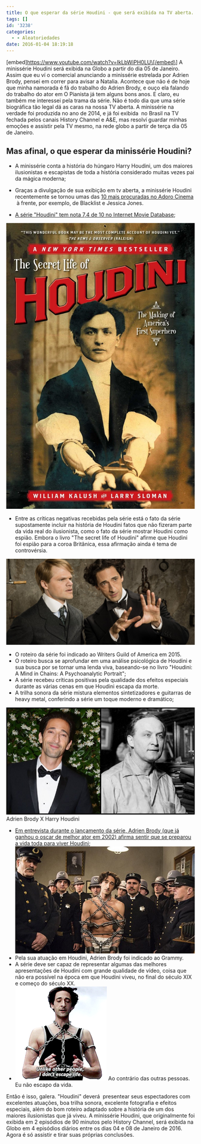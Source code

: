 ```yaml
---
title: O que esperar da série Houdini - que será exibida na TV aberta.
tags: []
id: '3238'
categories:
  - - Aleatoriedades
date: 2016-01-04 18:19:18
---
```


\[embed\]https://www.youtube.com/watch?v=IkLbWiPH0LU\[/embed\] A minissérie Houdini será exibida na Globo a partir do dia 05 de Janeiro. Assim que eu ví o comercial anunciando a minissérie estrelada por Adrien Brody, pensei em correr para avisar a Natalia. Acontece que não é de hoje que minha namorada é fã do trabalho do Adrien Brody, e ouço ela falando do trabalho do ator em O Pianista já tem alguns bons anos. E claro, eu também me interessei pela trama da série. Não é todo dia que uma série biográfica tão legal dá as caras na nossa TV aberta. A minissérie na verdade foi produzida no ano de 2014, e já foi exibida  no Brasil na TV fechada pelos canais History Channel e A&E, mas resolví guardar minhas emoções e assistir pela TV mesmo, na rede globo a partir de terça dia 05 de Janeiro.

## Mas afinal, o que esperar da minissérie Houdini?

*   A minissérie conta a história do húngaro Harry Houdini, um dos maiores ilusionistas e escapistas de toda a história considerado muitas vezes pai da mágica moderna;

*   Graças a divulgação de sua exibição em tv aberta, a minissérie Houdini recentemente se tornou umas das [10 mais procuradas no Adoro Cinema](http://www.adorocinema.com/series-tv/top/)  à frente, por exemplo, de Blacklist e Jessica Jones.

*   [A série "Houdini" tem nota 7,4 de 10 no Internet Movie Database](http://www.imdb.com/title/tt3132738/);

[![Capa do livro "The secrete life of Houdini"](/wp-content/uploads/2016/01/the-secret-life-of-houdini-678x1024.jpg)](/wp-content/uploads/2016/01/the-secret-life-of-houdini.jpg)

*   Entre as críticas negativas recebidas pela série está o fato da série supostamente incluir na história de Houdini fatos que não fizeram parte da vida real do ilusionista, como o fato da série mostrar Houdini como espião. Embora o livro "The secret life of Houdini" afirme que Houdini foi espião para a coroa Britânica, essa afirmação ainda é tema de controvérsia.

[![Adrien Brody caracterizado como Houdini e um assistente](/wp-content/uploads/2016/01/houdini-e-assistente-1024x466.jpg)](/wp-content/uploads/2016/01/houdini-e-assistente.jpg)

*   O roteiro da série foi indicado ao Writers Guild of America em 2015.
*   O roteiro busca se aprofundar em uma análise psicológica de Houdini e sua busca por se tornar uma lenda viva, baseando-se no livro "Houdini: A Mind in Chains: A Psychoanalytic Portrait";
*   A série recebeu críticas positivas pela qualidade dos efeitos especiais durante as várias cenas em que Houdini escapa da morte.
*   A trilha sonora da série mistura elementos sintetizadores e guitarras de heavy metal, conferindo a série um toque moderno e dramático;

[![Adrien Brody X Harry Houdini - Comparação de fotos](/wp-content/uploads/2016/01/adrien_brody_harry_houdini_a_l.jpg)](/wp-content/uploads/2016/01/adrien_brody_harry_houdini_a_l.jpg) Adrien Brody X Harry Houdini

*   [Em entrevista durante o lançamento da série, Adrien Brody (que já ganhou o oscar de melhor ator em 2002) afirma sentir que se preparou a vida toda para viver Houdini](http://cultura.estadao.com.br/noticias/televisao,adrien-brody-conta-como-se-preparou-a-vida-toda-para-ser-houdini,1556412);[![houdini-minisserie-retrata-o-maior-magico-de-todos-os-tempos-11](/wp-content/uploads/2016/01/houdini-minisserie-retrata-o-maior-magico-de-todos-os-tempos-11.jpg)](/wp-content/uploads/2016/01/houdini-minisserie-retrata-o-maior-magico-de-todos-os-tempos-11.jpg)
*   Pela sua atuação em Houdini, Adrien Brody foi indicado ao Grammy.
*   A série deve ser capaz de representar algumas das melhores apresentações de Houdini com grande qualidade de vídeo, coisa que não era possível na época em que Houdini viveu, no final do século XIX e começo do século XX.
*   [![Cena da serie Houdini com Adrien Brody - legenda: "Unlike other people I dont escape life"](/wp-content/uploads/2016/01/houdini-gif-dont-escape-life.gif)](/wp-content/uploads/2016/01/houdini-gif-dont-escape-life.gif) Ao contrário das outras pessoas. Eu não escapo da vida.

Então é isso, galera. "Houdini" deverá  presentear seus espectadores com excelentes atuações, boa trilha sonora, excelente fotografia e efeitos especiais, além do bom roteiro adaptado sobre a história de um dos maiores ilusionistas que já viveu. A minissérie Houdini, que originalmente foi exibida em 2 episódios de 90 minutos pelo History Channel, será exibida na Globo em 4 episódios diários entre os dias 04 e 08 de Janeiro de 2016. Agora é só assistir e tirar suas próprias conclusões.
